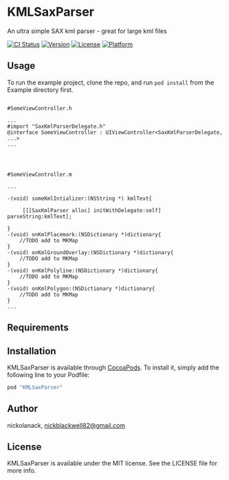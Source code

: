 # KMLSaxParser

An ultra simple SAX kml parser - great for large kml files

[![CI Status](http://img.shields.io/travis/nickolanack/objc-kml-saxparser.svg?style=flat)](https://travis-ci.org/nickolanack/objc-kml-saxparser)
[![Version](https://img.shields.io/cocoapods/v/KMLSaxParser.svg?style=flat)](http://cocoapods.org/pods/KMLSaxParser)
[![License](https://img.shields.io/cocoapods/l/KMLSaxParser.svg?style=flat)](http://cocoapods.org/pods/KMLSaxParser)
[![Platform](https://img.shields.io/cocoapods/p/KMLSaxParser.svg?style=flat)](http://cocoapods.org/pods/KMLSaxParser)

## Usage

To run the example project, clone the repo, and run `pod install` from the Example directory first.

```ObjC

#SomeViewController.h 

...
#import "SaxKmlParserDelegate.h"
@interface SomeViewController : UIViewController<SaxKmlParserDelegate, ...>
...




#SomeViewController.m

...

-(void) someKmlIntializer:(NSString *) kmlText{
	
	 [[[SaxKmlParser alloc] initWithDelegate:self] parseString:kmlText];

}
-(void) onKmlPlacemark:(NSDictionary *)dictionary{
	//TODO add to MKMap
}
-(void) onKmlGroundOverlay:(NSDictionary *)dictionary{
	//TODO add to MKMap
}
-(void) onKmlPolyline:(NSDictionary *)dictionary{
	//TODO add to MKMap
}
-(void) onKmlPolygon:(NSDictionary *)dictionary{
	//TODO add to MKMap
}
...

```

## Requirements

## Installation

KMLSaxParser is available through [CocoaPods](http://cocoapods.org). To install
it, simply add the following line to your Podfile:

```ruby
pod "KMLSaxParser"
```

## Author

nickolanack, nickblackwell82@gmail.com

## License

KMLSaxParser is available under the MIT license. See the LICENSE file for more info.
